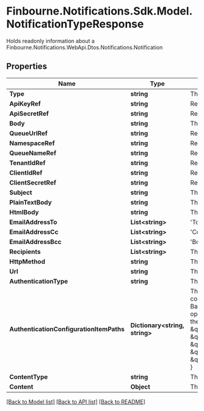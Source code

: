 # Finbourne.Notifications.Sdk.Model.NotificationTypeResponse
Holds readonly information about a Finbourne.Notifications.WebApi.Dtos.Notifications.Notification

## Properties

Name | Type | Description | Notes
------------ | ------------- | ------------- | -------------
**Type** | **string** | The type of delivery mechanism for this notification | [optional] 
**ApiKeyRef** | **string** | Reference to API key from Configuration Store | [optional] 
**ApiSecretRef** | **string** | Reference to API secret from Configuration Store | [optional] 
**Body** | **string** | The body of the SMS | [optional] 
**QueueUrlRef** | **string** | Reference to queue url from Configuration Store | [optional] 
**NamespaceRef** | **string** | Reference to namespace from Configuration Store | [optional] 
**QueueNameRef** | **string** | Reference to queue name from Configuration Store | [optional] 
**TenantIdRef** | **string** | Reference to tenant id  from Configuration Store | [optional] 
**ClientIdRef** | **string** | Reference to client id from Configuration Store | [optional] 
**ClientSecretRef** | **string** | Reference to client secret from Configuration Store | [optional] 
**Subject** | **string** | The subject of the email | [optional] 
**PlainTextBody** | **string** | The plain text body of the email | [optional] 
**HtmlBody** | **string** | The HTML body of the email (if any) | [optional] 
**EmailAddressTo** | **List&lt;string&gt;** | &#39;To&#39; recipients of the email | [optional] 
**EmailAddressCc** | **List&lt;string&gt;** | &#39;Cc&#39; recipients of the email | [optional] 
**EmailAddressBcc** | **List&lt;string&gt;** | &#39;Bcc&#39; recipients of the email | [optional] 
**Recipients** | **List&lt;string&gt;** | The phone numbers to which the SMS will be sent to (E.164 format) | [optional] 
**HttpMethod** | **string** | The HTTP method such as GET, POST, etc. to use on the request | [optional] 
**Url** | **string** | The URL to send the request to | [optional] 
**AuthenticationType** | **string** | The type of authentication to use on the request | [optional] 
**AuthenticationConfigurationItemPaths** | **Dictionary&lt;string, string&gt;** | The paths of the Configuration Store configuration items that contain the authentication configuration. Each  authentication type requires different keys:  - Lusid - None required  - BasicAuth - Requires &#39;Username&#39; and &#39;Password&#39;  - BearerToken - Requires &#39;BearerToken&#39; and optionally &#39;BearerScheme&#39;                e.g. the following would be valid assuming that the config is present in the configuration store at the  specified paths:                    \&quot;authenticationType\&quot;: \&quot;BasicAuth\&quot;,      \&quot;authenticationConfigurationItemPaths\&quot;: {          \&quot;Username\&quot;: \&quot;config://personal/myUserId/WebhookConfigurations/ExampleService/AdminUser\&quot;,          \&quot;Password\&quot;: \&quot;config://personal/myUserId/WebhookConfigurations/ExampleService/AdminPassword\&quot;      } | [optional] 
**ContentType** | **string** | The type of the content e.g. Json | [optional] 
**Content** | **Object** | The content of the request | [optional] 

[[Back to Model list]](../README.md#documentation-for-models) [[Back to API list]](../README.md#documentation-for-api-endpoints) [[Back to README]](../README.md)

